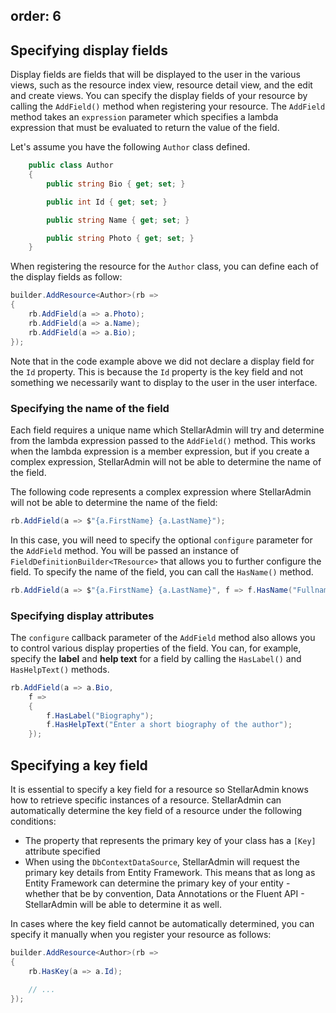 order: 6
---

## Specifying display fields

Display fields are fields that will be displayed to the user in the various views, such as the resource index view, resource detail view, and the edit and create views. You can specify the display fields of your resource by calling the `AddField()` method when registering your resource. The `AddField` method takes an `expression` parameter which specifies a lambda expression that must be evaluated to return the value of the field.

Let's assume you have the following `Author` class defined.

```cs
    public class Author
    {
        public string Bio { get; set; }

        public int Id { get; set; }

        public string Name { get; set; }

        public string Photo { get; set; }
    }
```

When registering the resource for the `Author` class, you can define each of the display fields as follow:

```cs
builder.AddResource<Author>(rb =>
{
    rb.AddField(a => a.Photo);
    rb.AddField(a => a.Name);
    rb.AddField(a => a.Bio);
});
```

 Note that in the code example above we did not declare a display field for the `Id` property. This is because the `Id` property is the key field and not something we necessarily want to display to the user in the user interface.


### Specifying the name of the field

Each field requires a unique name which StellarAdmin will try and determine from the lambda expression passed to the `AddField()` method. This works when the lambda expression is a member expression, but if you create a complex expression, StellarAdmin will not be able to determine the name of the field. 

The following code represents a complex expression where StellarAdmin will not be able to determine the name of the field:

```cs
rb.AddField(a => $"{a.FirstName} {a.LastName}");
```

In this case, you will need to specify the optional `configure` parameter for the `AddField` method. You will be passed an instance of `FieldDefinitionBuilder<TResource>` that allows you to further configure the field. To specify the name of the field, you can call the `HasName()` method.

```cs
rb.AddField(a => $"{a.FirstName} {a.LastName}", f => f.HasName("Fullname"));
```

### Specifying display attributes

The `configure` callback parameter of the `AddField` method also allows you to control various display properties of the field. You can, for example, specify the **label** and **help text** for a field by calling the `HasLabel()` and `HasHelpText()` methods.

```cs
rb.AddField(a => a.Bio,
    f =>
    {
        f.HasLabel("Biography");
        f.HasHelpText("Enter a short biography of the author");
    });

```

## Specifying a key field

It is essential to specify a key field for a resource so StellarAdmin knows how to retrieve specific instances of a resource. StellarAdmin can automatically determine the key field of a resource under the following conditions:

* The property that represents the primary key of your class has a `[Key]` attribute specified
* When using the `DbContextDataSource`, StellarAdmin will request the primary key details from Entity Framework. This means that as long as Entity Framework can determine the primary key of your entity - whether that be by convention, Data Annotations or the Fluent API - StellarAdmin will be able to determine it as well.

In cases where the key field cannot be automatically determined, you can specify it manually when you register your resource as follows:

```cs
builder.AddResource<Author>(rb =>
{
    rb.HasKey(a => a.Id);
    
    // ...
});
```
